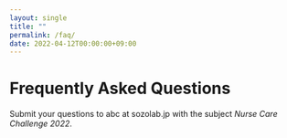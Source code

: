 ```yaml
---
layout: single
title: ""
permalink: /faq/
date: 2022-04-12T00:00:00+09:00
---
```


# Frequently Asked Questions

Submit your questions to abc at sozolab.jp with the subject *Nurse Care Challenge 2022*.

<!--
**What is the sampling rate of each device?**

The sampling rate for the accelerometers is a little bit variable as we used Android to collect the samples. Android operates sensors on a “best effort” policy, meaning that even if we set a desired sampling rate, the actual sampling rate will vary during the application time depending on other factors such as battery level or free memory.

That said,  the average sampling rate for the smartwatches (on each wrist) was about 100Hz and for the smartphones (hip and arm) was about 50Hz. That is why you might get different number of samples on the segments but they all represent 1 minute.

The sampling rate of motion capture is 100Hz.

**I noticed that the new Timestamp field is not always ascending for some sensors. How can we interpret this?**

The data is provided as was collected. In this case, the smartwatch transmits via bluetooth to the smartphone and, in some cases, data is missed or arrives late. The timestamp is the time of the measurement, so you can re-order based on it.
Also, we noticed the left-wrist sensor has many missing data, so please consider it.

**Some files have not label associated. There are 516 files but only 288 rows in the labels file**

We had an error in the published dataset but it has now been corrected and updated. Please download the latest version of the dataset.

**There are some duplicated files in the training data**

We had an error in the published dataset but it has now been corrected and updated. Please download the latest version of the dataset.

**Can you provide the names of the markers in motion capture data?**
The markers are in the following order:
Top.Head Front.Head Rear.Head R.Shoulder R.Offset R.Elbow R.Wrist L.Shoulder L.Elbow L.Wrist R.ASIS L.ASIS V.Sacral R.Thigh R.Knee R.Shank R.Ankle R.Heel R.Toe L.Thigh L.Knee L.Shank L.Ankle L.Heel L.Toe R.Knee.Medial R.Ankle.Medial L.Knee.Medial L.Ankle.Medial V_Mid_ASIS V_Pelvis_Origin V_R.Hip_JC V_L.Hip_JC V_R.Knee_JC_Static V_L.Knee_JC_Static V_R.Ankle_JC_Static V_L.Ankle_JC_Static V_R.Knee_JC V_L.Knee_JC V_R.Ankle_JC V_L.Ankle_JC V_Mid_Hip V_Mid_Shoulder V_R.Hand V_L.Hand V_R.Toe_Offset_Static V_L.Toe_Offset_Static V_R.Toe_Offset V_L.Toe_Offset

Notice that we use real markers until L.Toe and others are virtual markers (mainly missing, we should have removed them :S )  
-->

